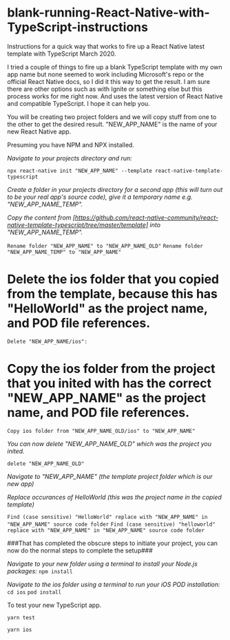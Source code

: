 # blank-running-React-Native-with-TypeScript-instructions
Instructions for a quick way that works to fire up a React Native latest template with TypeScript March 2020.

I tried a couple of things to fire up a blank TypeScript template with my own app name but none seemed to work including Microsoft's repo or the official React Native docs, so I did it this way to get the result. I am sure there are other options such as with Ignite or something else but this process works for me right now. And uses the latest version of React Native and compatible TypeScript. I hope it can help you.

You will be creating two project folders and we will copy stuff from one to the other to get the desired result.
"NEW_APP_NAME" is the name of your new React Native app.

Presuming you have NPM and NPX installed.

*Navigate to your projects directory and run:*

`npx react-native init "NEW_APP_NAME" --template react-native-template-typescript`

*Create a folder in your projects directory for a second app (this will turn out to be your real app's source code), give it a temporary name e.g. "NEW_APP_NAME_TEMP".*


*Copy the content from [https://github.com/react-native-community/react-native-template-typescript/tree/master/template] into "NEW_APP_NAME_TEMP".*

`Rename folder "NEW_APP_NAME" to "NEW_APP_NAME_OLD"`
`Rename folder "NEW_APP_NAME_TEMP" to "NEW_APP_NAME"`

# Delete the ios folder that you copied from the template, because this has "HelloWorld" as the project name, and POD file references.

`Delete "NEW_APP_NAME/ios":`

# Copy the ios folder from the project that you inited with has the correct "NEW_APP_NAME" as the project name, and POD file references.

`Copy ios folder from "NEW_APP_NAME_OLD/ios" to "NEW_APP_NAME"`

*You can now delete "NEW_APP_NAME_OLD" which was the project you inited.*

`delete "NEW_APP_NAME_OLD"`

*Navigate to "NEW_APP_NAME" (the template project folder which is our new app)*

*Replace occurances of HelloWorld (this was the project name in the copied template)*

`Find (case sensitive) "HelloWorld" replace with "NEW_APP_NAME" in "NEW_APP_NAME" source code folder`
`Find (case sensitive) "helloworld" replace with "NEW_APP_NAME" in "NEW_APP_NAME" source code folder`

###That has completed the obscure steps to initiate your project, you can now do the normal steps to complete the setup###

*Navigate to your new folder using a terminal to install your Node.js packages:*
`npm install`

*Navigate to the ios folder using a terminal to run your iOS POD installation:*
`cd ios`
`pod install`

To test your new TypeScript app.

`yarn test`

`yarn ios`

